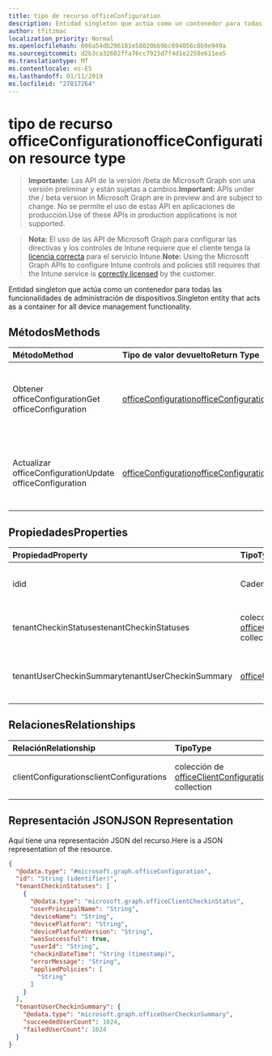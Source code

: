 ```yaml
---
title: tipo de recurso officeConfiguration
description: Entidad singleton que actúa como un contenedor para todas las funcionalidades de administración de dispositivos.
author: tfitzmac
localization_priority: Normal
ms.openlocfilehash: 096a54db296181e58020bb9bc694056c0b9e949a
ms.sourcegitcommit: d2b3ca32602ffa76cc7925d7f4d1e2258e611ea5
ms.translationtype: MT
ms.contentlocale: es-ES
ms.lasthandoff: 01/11/2019
ms.locfileid: "27817264"
---
```

# <a name="officeconfiguration-resource-type"></a><span data-ttu-id="72157-103">tipo de recurso officeConfiguration</span><span class="sxs-lookup"><span data-stu-id="72157-103">officeConfiguration resource type</span></span>

> <span data-ttu-id="72157-104">**Importante:** Las API de la versión /beta de Microsoft Graph son una versión preliminar y están sujetas a cambios.</span><span class="sxs-lookup"><span data-stu-id="72157-104">**Important:** APIs under the / beta version in Microsoft Graph are in preview and are subject to change.</span></span> <span data-ttu-id="72157-105">No se permite el uso de estas API en aplicaciones de producción.</span><span class="sxs-lookup"><span data-stu-id="72157-105">Use of these APIs in production applications is not supported.</span></span>

> <span data-ttu-id="72157-106">**Nota:** El uso de las API de Microsoft Graph para configurar las directivas y los controles de Intune requiere que el cliente tenga la [licencia correcta](https://go.microsoft.com/fwlink/?linkid=839381) para el servicio Intune.</span><span class="sxs-lookup"><span data-stu-id="72157-106">**Note:** Using the Microsoft Graph APIs to configure Intune controls and policies still requires that the Intune service is [correctly licensed](https://go.microsoft.com/fwlink/?linkid=839381) by the customer.</span></span>

<span data-ttu-id="72157-107">Entidad singleton que actúa como un contenedor para todas las funcionalidades de administración de dispositivos.</span><span class="sxs-lookup"><span data-stu-id="72157-107">Singleton entity that acts as a container for all device management functionality.</span></span>
## <a name="methods"></a><span data-ttu-id="72157-108">Métodos</span><span class="sxs-lookup"><span data-stu-id="72157-108">Methods</span></span>
|<span data-ttu-id="72157-109">Método</span><span class="sxs-lookup"><span data-stu-id="72157-109">Method</span></span>|<span data-ttu-id="72157-110">Tipo de valor devuelto</span><span class="sxs-lookup"><span data-stu-id="72157-110">Return Type</span></span>|<span data-ttu-id="72157-111">Descripción</span><span class="sxs-lookup"><span data-stu-id="72157-111">Description</span></span>|
|:---|:---|:---|
|<span data-ttu-id="72157-112">Obtener officeConfiguration</span><span class="sxs-lookup"><span data-stu-id="72157-112">Get officeConfiguration</span></span>|[<span data-ttu-id="72157-113">officeConfiguration</span><span class="sxs-lookup"><span data-stu-id="72157-113">officeConfiguration</span></span>](../resources/intune-cirrus-officeconfiguration.md)|<span data-ttu-id="72157-114">Leer las propiedades y las relaciones del objeto [officeConfiguration](../resources/intune-cirrus-officeconfiguration.md) .</span><span class="sxs-lookup"><span data-stu-id="72157-114">Read properties and relationships of the [officeConfiguration](../resources/intune-cirrus-officeconfiguration.md) object.</span></span>|
|<span data-ttu-id="72157-115">Actualizar officeConfiguration</span><span class="sxs-lookup"><span data-stu-id="72157-115">Update officeConfiguration</span></span>|[<span data-ttu-id="72157-116">officeConfiguration</span><span class="sxs-lookup"><span data-stu-id="72157-116">officeConfiguration</span></span>](../resources/intune-cirrus-officeconfiguration.md)|<span data-ttu-id="72157-117">Actualizar las propiedades de un objeto [officeConfiguration](../resources/intune-cirrus-officeconfiguration.md) .</span><span class="sxs-lookup"><span data-stu-id="72157-117">Update the properties of a [officeConfiguration](../resources/intune-cirrus-officeconfiguration.md) object.</span></span>|

## <a name="properties"></a><span data-ttu-id="72157-118">Propiedades</span><span class="sxs-lookup"><span data-stu-id="72157-118">Properties</span></span>
|<span data-ttu-id="72157-119">Propiedad</span><span class="sxs-lookup"><span data-stu-id="72157-119">Property</span></span>|<span data-ttu-id="72157-120">Tipo</span><span class="sxs-lookup"><span data-stu-id="72157-120">Type</span></span>|<span data-ttu-id="72157-121">Descripción</span><span class="sxs-lookup"><span data-stu-id="72157-121">Description</span></span>|
|:---|:---|:---|
|<span data-ttu-id="72157-122">id</span><span class="sxs-lookup"><span data-stu-id="72157-122">id</span></span>|<span data-ttu-id="72157-123">Cadena</span><span class="sxs-lookup"><span data-stu-id="72157-123">String</span></span>|<span data-ttu-id="72157-124">Identificador de la configuración de office.</span><span class="sxs-lookup"><span data-stu-id="72157-124">Id of the office configuration.</span></span>|
|<span data-ttu-id="72157-125">tenantCheckinStatuses</span><span class="sxs-lookup"><span data-stu-id="72157-125">tenantCheckinStatuses</span></span>|<span data-ttu-id="72157-126">colección de [officeClientCheckinStatus](../resources/intune-cirrus-officeclientcheckinstatus.md)</span><span class="sxs-lookup"><span data-stu-id="72157-126">[officeClientCheckinStatus](../resources/intune-cirrus-officeclientcheckinstatus.md) collection</span></span>|<span data-ttu-id="72157-127">Lista de comprobación de estado del cliente de office.</span><span class="sxs-lookup"><span data-stu-id="72157-127">List of office Client check-in status.</span></span>|
|<span data-ttu-id="72157-128">tenantUserCheckinSummary</span><span class="sxs-lookup"><span data-stu-id="72157-128">tenantUserCheckinSummary</span></span>|[<span data-ttu-id="72157-129">officeUserCheckinSummary</span><span class="sxs-lookup"><span data-stu-id="72157-129">officeUserCheckinSummary</span></span>](../resources/intune-cirrus-officeusercheckinsummary.md)|<span data-ttu-id="72157-130">Entidad que describe el inquilino de verificación estatuas</span><span class="sxs-lookup"><span data-stu-id="72157-130">Entity that describes tenant check-in statues</span></span>|

## <a name="relationships"></a><span data-ttu-id="72157-131">Relaciones</span><span class="sxs-lookup"><span data-stu-id="72157-131">Relationships</span></span>
|<span data-ttu-id="72157-132">Relación</span><span class="sxs-lookup"><span data-stu-id="72157-132">Relationship</span></span>|<span data-ttu-id="72157-133">Tipo</span><span class="sxs-lookup"><span data-stu-id="72157-133">Type</span></span>|<span data-ttu-id="72157-134">Description</span><span class="sxs-lookup"><span data-stu-id="72157-134">Description</span></span>|
|:---|:---|:---|
|<span data-ttu-id="72157-135">clientConfigurations</span><span class="sxs-lookup"><span data-stu-id="72157-135">clientConfigurations</span></span>|<span data-ttu-id="72157-136">colección de [officeClientConfiguration](../resources/intune-cirrus-officeclientconfiguration.md)</span><span class="sxs-lookup"><span data-stu-id="72157-136">[officeClientConfiguration](../resources/intune-cirrus-officeclientconfiguration.md) collection</span></span>|<span data-ttu-id="72157-137">Lista de configuración de cliente de office.</span><span class="sxs-lookup"><span data-stu-id="72157-137">List of office Client configuration.</span></span>|

## <a name="json-representation"></a><span data-ttu-id="72157-138">Representación JSON</span><span class="sxs-lookup"><span data-stu-id="72157-138">JSON Representation</span></span>
<span data-ttu-id="72157-139">Aquí tiene una representación JSON del recurso.</span><span class="sxs-lookup"><span data-stu-id="72157-139">Here is a JSON representation of the resource.</span></span>
<!-- {
  "blockType": "resource",
  "keyProperty": "id",
  "@odata.type": "microsoft.graph.officeConfiguration"
}
-->
``` json
{
  "@odata.type": "#microsoft.graph.officeConfiguration",
  "id": "String (identifier)",
  "tenantCheckinStatuses": [
    {
      "@odata.type": "microsoft.graph.officeClientCheckinStatus",
      "userPrincipalName": "String",
      "deviceName": "String",
      "devicePlatform": "String",
      "devicePlatformVersion": "String",
      "wasSuccessful": true,
      "userId": "String",
      "checkinDateTime": "String (timestamp)",
      "errorMessage": "String",
      "appliedPolicies": [
        "String"
      ]
    }
  ],
  "tenantUserCheckinSummary": {
    "@odata.type": "microsoft.graph.officeUserCheckinSummary",
    "succeededUserCount": 1024,
    "failedUserCount": 1024
  }
}
```



